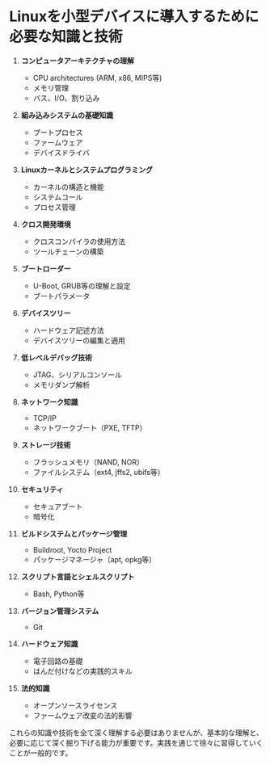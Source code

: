 # Linuxを小型デバイスに導入するために必要な知識と技術

1. **コンピュータアーキテクチャの理解**
   - CPU architectures (ARM, x86, MIPS等)
   - メモリ管理
   - バス、I/O、割り込み

2. **組み込みシステムの基礎知識**
   - ブートプロセス
   - ファームウェア
   - デバイスドライバ

3. **Linuxカーネルとシステムプログラミング**
   - カーネルの構造と機能
   - システムコール
   - プロセス管理

4. **クロス開発環境**
   - クロスコンパイラの使用方法
   - ツールチェーンの構築

5. **ブートローダー**
   - U-Boot, GRUB等の理解と設定
   - ブートパラメータ

6. **デバイスツリー**
   - ハードウェア記述方法
   - デバイスツリーの編集と適用

7. **低レベルデバッグ技術**
   - JTAG、シリアルコンソール
   - メモリダンプ解析

8. **ネットワーク知識**
   - TCP/IP
   - ネットワークブート（PXE, TFTP）

9. **ストレージ技術**
   - フラッシュメモリ（NAND, NOR）
   - ファイルシステム（ext4, jffs2, ubifs等）

10. **セキュリティ**
    - セキュアブート
    - 暗号化

11. **ビルドシステムとパッケージ管理**
    - Buildroot, Yocto Project
    - パッケージマネージャ（apt, opkg等）

12. **スクリプト言語とシェルスクリプト**
    - Bash, Python等

13. **バージョン管理システム**
    - Git

14. **ハードウェア知識**
    - 電子回路の基礎
    - はんだ付けなどの実践的スキル

15. **法的知識**
    - オープンソースライセンス
    - ファームウェア改変の法的影響

これらの知識や技術を全て深く理解する必要はありませんが、基本的な理解と、必要に応じて深く掘り下げる能力が重要です。実践を通じて徐々に習得していくことが一般的です。
